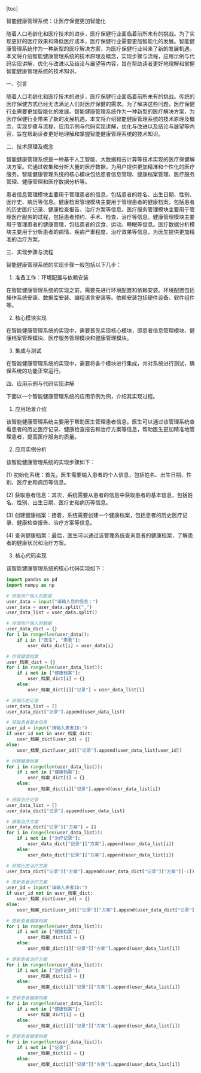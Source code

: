 
[toc]                    
                
                
智能健康管理系统：让医疗保健更加智能化

随着人口老龄化和医疗技术的进步，医疗保健行业面临着前所未有的挑战。为了实现更好的医疗效果和降低医疗成本，医疗保健行业需要更加智能化的发展。智能健康管理系统作为一种新型的医疗解决方案，为医疗保健行业带来了新的发展机遇。本文将介绍智能健康管理系统的技术原理及概念，实现步骤与流程，应用示例与代码实现讲解，优化与改进以及结论与展望等内容，旨在帮助读者更好地理解和掌握智能健康管理系统的技术知识。

一、引言

随着人口老龄化和医疗技术的进步，医疗保健行业面临着前所未有的挑战。传统的医疗保健方式已经无法满足人们对医疗保健的需求。为了解决这些问题，医疗保健行业需要更加智能化的发展。智能健康管理系统作为一种新型的医疗解决方案，为医疗保健行业带来了新的发展机遇。本文将介绍智能健康管理系统的技术原理及概念，实现步骤与流程，应用示例与代码实现讲解，优化与改进以及结论与展望等内容，旨在帮助读者更好地理解和掌握智能健康管理系统的技术知识。

二、技术原理及概念

智能健康管理系统是一种基于人工智能、大数据和云计算等技术实现的医疗保健解决方案。它通过收集和分析大量的医疗数据，为用户提供更加精准和个性化的医疗服务。智能健康管理系统的核心模块包括患者信息管理、健康档案管理、医疗服务管理、健康管理和医疗数据分析等。

患者信息管理模块主要用于管理患者的信息，包括患者的姓名、出生日期、性别、医疗史、病历等信息。健康档案管理模块主要用于管理患者的健康档案，包括患者的历史医疗记录、健康检查报告、治疗方案等信息。医疗服务管理模块主要用于管理医疗服务的过程，包括患者预约、手术、检查、治疗等信息。健康管理模块主要用于管理患者的健康管理，包括患者的饮食、运动、睡眠等信息。医疗数据分析模块主要用于分析患者的病情、疾病严重程度、治疗效果等信息，为医生提供更加精准的治疗方案。

三、实现步骤与流程

智能健康管理系统的实现步骤一般包括以下几步：

1. 准备工作：环境配置与依赖安装

在智能健康管理系统的实现之前，需要先进行环境配置和依赖安装。环境配置包括操作系统安装、数据库安装、编程语言安装等。依赖安装包括硬件设备、软件组件等。

2. 核心模块实现

在智能健康管理系统的实现中，需要首先实现核心模块，即患者信息管理模块、健康档案管理模块、医疗服务管理模块和健康管理模块。

3. 集成与测试

在智能健康管理系统的实现中，需要将各个模块进行集成，并对系统进行测试，确保系统的功能正常运行。

四、应用示例与代码实现讲解

下面以一个智能健康管理系统的应用示例为例，介绍其实现过程。

1. 应用场景介绍

该智能健康管理系统主要用于帮助医生管理患者信息。医生可以通过该管理系统查看患者的历史医疗记录、健康检查报告和治疗方案等信息，帮助医生更加精准地管理患者，提高医疗服务的质量。

2. 应用实例分析

该智能健康管理系统的实现步骤如下：

(1) 初始化系统：首先，医生需要输入患者的个人信息，包括姓名、出生日期、性别、医疗史和病历等信息。

(2) 获取患者信息：其次，系统需要从患者的信息中获取患者的基本信息，包括姓名、性别、出生日期、医疗史和病历等信息。

(3) 创建健康档案：接着，系统需要创建一个健康档案，包括患者的历史医疗记录、健康检查报告、治疗方案等信息。

(4) 查询健康档案：最后，医生可以通过该管理系统查询患者的健康档案，了解患者的健康状况和治疗方案。

3. 核心代码实现

该智能健康管理系统的核心代码实现如下：

```python
import pandas as pd
import numpy as np

# 获取用户输入的数据
user_data = input("请输入您的信息：")
user_data = user_data.split(",")
user_data_list = user_data.split()

# 存储用户输入的数据
user_data_dict = {}
for i in range(len(user_data)):
    if i in ["医生", "患者"]:
        user_data_dict[i] = user_data[i]

# 存储健康档案
user_档案_dict = {}
for i in range(len(user_data_list)):
    if i not in ["健康档案"]:
        user_档案_dict[i] = {}
    else:
        user_档案_dict[i]["记录"] = user_data_list[i]

# 获取历史记录
user_data_list = []
user_data_dict["记录"].append(user_data_list)

# 获取患者基本信息
user_id = input("请输入患者ID:")
if user_id not in user_档案_dict:
    user_档案_dict[user_id] = {}
else:
    user_档案_dict[user_id]["记录"].append(user_data_list[user_id])

# 创建健康档案
for i in range(len(user_data_list)):
    if i not in ["健康档案"]:
        user_档案_dict[i] = {}
    else:
        user_档案_dict[i]["记录"].append(user_data_list[i])

# 获取治疗记录
user_data_list = []
user_data_dict["记录"].append(user_data_list)

# 获取治疗方案
user_data_dict["记录"]["方案"] = []
for i in range(len(user_data_list)):
    if i not in ["治疗记录"]:
        user_data_dict["记录"]["方案"].append(user_data_list[i])
    else:
        user_data_dict["记录"]["方案"].append(user_data_list[i])

# 获取历史治疗方案
user_data_dict["记录"]["方案"].append(user_data_dict["记录"]["方案"][-1])

# 更新患者治疗方案
user_id = input("请输入患者ID:")
if user_id not in user_档案_dict:
    user_档案_dict[user_id] = {}
else:
    user_档案_dict[user_id]["记录"]["方案"].append(user_data_dict["记录"]["方案"][-1])

# 更新患者健康档案
for i in range(len(user_data_list)):
    if i not in ["健康档案"]:
        user_档案_dict[i] = {}
    else:
        user_档案_dict[i]["记录"]["方案"].append(user_data_list[i])

# 更新患者治疗方案
for i in range(len(user_data_list)):
    if i not in ["治疗记录"]:
        user_档案_dict[i] = {}
    else:
        user_档案_dict[i]["记录"]["方案"].append(user_data_list[i])

# 更新患者健康档案
for i in range(len(user_data_list)):
    if i not in ["健康档案"]:
        user_档案_dict[i] = {}
    else:
        user_档案_dict[i]["记录"]["方案"].append(user_data_list[i])

# 更新患者健康档案
for i in range(len(user_data_list)):
    if i not in ["记录"]:
        user_档案_dict[i] = {}
    else:
        user_档案_dict[i]["记录"]["方案"].append(user_data_list[i])
```

